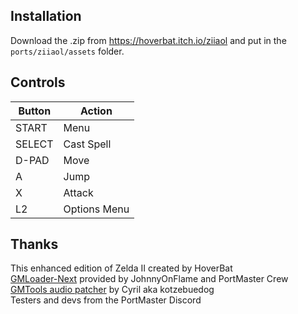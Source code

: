 ## Installation
Download the .zip from https://hoverbat.itch.io/ziiaol and put in the `ports/ziiaol/assets` folder.

## Controls
| Button | Action |
|--|--|
|START|Menu|
|SELECT|Cast Spell|
|D-PAD|Move|
|A|Jump|
|X|Attack|
|L2|Options Menu|

## Thanks
This enhanced edition of Zelda II created by HoverBat  
[GMLoader-Next](https://github.com/PortsMaster/gmloader-next) provided by JohnnyOnFlame and PortMaster Crew  
[GMTools audio patcher](https://github.com/cdeletre/gmtools) by Cyril aka kotzebuedog  
Testers and devs from the PortMaster Discord  
